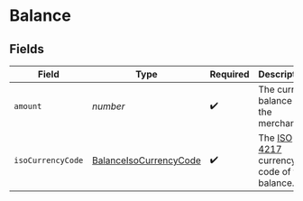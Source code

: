# Balance


## Fields

| Field                                                                                          | Type                                                                                           | Required                                                                                       | Description                                                                                    |
| ---------------------------------------------------------------------------------------------- | ---------------------------------------------------------------------------------------------- | ---------------------------------------------------------------------------------------------- | ---------------------------------------------------------------------------------------------- |
| `amount`                                                                                       | *number*                                                                                       | :heavy_check_mark:                                                                             | The current balance of the merchant.                                                           |
| `isoCurrencyCode`                                                                              | [BalanceIsoCurrencyCode](../../models/shared/balanceisocurrencycode.md)                        | :heavy_check_mark:                                                                             | The [ISO 4217](https://www.iso.org/iso-4217-currency-codes.html) currency code of the balance. |